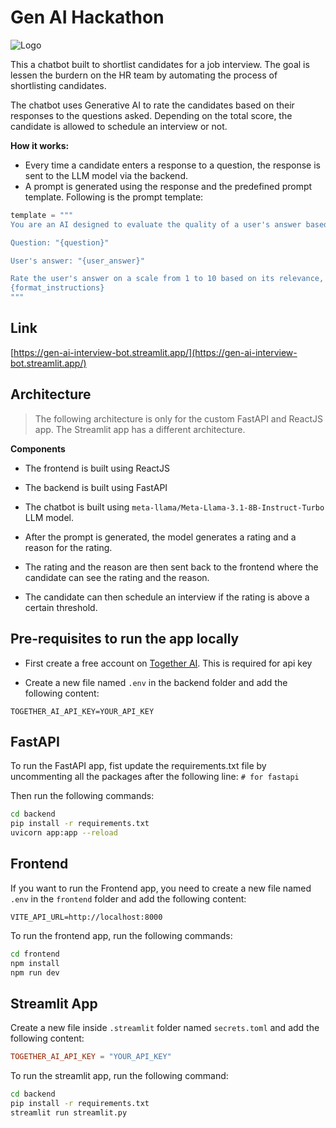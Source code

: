 # Gen AI Hackathon

![Logo](./assets/readme.png)

This a chatbot built to shortlist candidates for a job interview. The goal is lessen the burdern on the HR team by automating the process of shortlisting candidates.

The chatbot uses Generative AI to rate the candidates based on their responses to the questions asked. Depending on the total score, the candidate is allowed to schedule an interview or not.

**How it works:**

- Every time a candidate enters a response to a question, the response is sent to the LLM model via the backend.
- A prompt is generated using the response and the predefined prompt template. Following is the prompt template:

``` python
template = """
You are an AI designed to evaluate the quality of a user's answer based on the question provided for a {subject} interview.

Question: "{question}"

User's answer: "{user_answer}"

Rate the user's answer on a scale from 1 to 10 based on its relevance, accuracy, completeness (with 1 being completely irrelevant or incorrect, and 10 being a perfect answer) and provide reason for your rating in under 100 characters.
{format_instructions}
"""
```

## Link

[https://gen-ai-interview-bot.streamlit.app/](https://gen-ai-interview-bot.streamlit.app/)

## Architecture

> The following architecture is only for the custom FastAPI and ReactJS app. The Streamlit app has a different architecture.

**Components**

- The frontend is built using ReactJS
- The backend is built using FastAPI
- The chatbot is built using `meta-llama/Meta-Llama-3.1-8B-Instruct-Turbo` LLM model.

- After the prompt is generated, the model generates a rating and a reason for the rating.
- The rating and the reason are then sent back to the frontend where the candidate can see the rating and the reason.
- The candidate can then schedule an interview if the rating is above a certain threshold.

## Pre-requisites to run the app locally

- First create a free account on [Together AI](https://api.together.ai/signin). This is required for api key

- Create a new file named `.env` in the backend folder and add the following content:

```env
TOGETHER_AI_API_KEY=YOUR_API_KEY
```

## FastAPI

To run the FastAPI app, fist update the requirements.txt file by uncommenting all the packages after the following line: `# for fastapi`

Then run the following commands:

```bash
cd backend
pip install -r requirements.txt
uvicorn app:app --reload
```

## Frontend

If you want to run the Frontend app, you need to create a new file named `.env` in the `frontend` folder and add the following content:

```env
VITE_API_URL=http://localhost:8000
```

To run the frontend app, run the following commands:

```bash
cd frontend
npm install
npm run dev
```

## Streamlit App

Create a new file inside `.streamlit` folder named `secrets.toml` and add the following content:

```toml
TOGETHER_AI_API_KEY = "YOUR_API_KEY"
```

To run the streamlit app, run the following command:

```bash
cd backend
pip install -r requirements.txt
streamlit run streamlit.py
```
